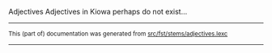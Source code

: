 Adjectives
Adjectives in Kiowa perhaps do not exist...

* * *

<small>This (part of) documentation was generated from [src/fst/stems/adjectives.lexc](https://github.com/giellalt/lang-kio/blob/main/src/fst/stems/adjectives.lexc)</small>

---

